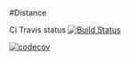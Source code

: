 #Distance

Ci Travis status [![Build Status](https://travis-ci.com/M999-999/distance.svg?branch=master)](https://travis-ci.com/M999-999/distance)

[![codecov](https://codecov.io/gh/M999-999/distance/branch/master/graph/badge.svg)](https://codecov.io/gh/M999-999/distance)